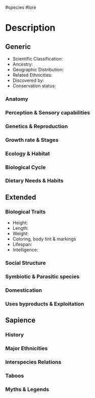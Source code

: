 #species #lore 
# Description

## Generic
- Scientific Classification:
- Ancestry:
- Geographic Distribution:
- Related Ethnicities:
- Discovered by:
- Conservation status:

### Anatomy

### Perception & Sensory capabilities

### Genetics & Reproduction

### Growth rate & Stages

### Ecology & Habitat

### Biological Cycle

### Dietary Needs & Habits

## Extended 
### Biological Traits
- Height:
- Length:
- Weight:
- Coloring, body tint & markings
- Lifespan:
- Intelligence:

### Social Structure

### Symbiotic & Parasitic species

### Domestication

### Uses byproducts & Exploitation

## Sapience
### History

### Major Ethnicities

### Interspecies Relations

### Taboos

### Myths & Legends
